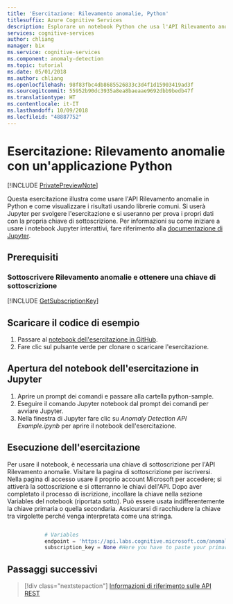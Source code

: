 ```yaml
---
title: 'Esercitazione: Rilevamento anomalie, Python'
titlesuffix: Azure Cognitive Services
description: Esplorare un notebook Python che usa l'API Rilevamento anomalie. Inviare i punti dati originali all'API e ottenere i punti dei valori previsti e delle anomalie.
services: cognitive-services
author: chliang
manager: bix
ms.service: cognitive-services
ms.component: anomaly-detection
ms.topic: tutorial
ms.date: 05/01/2018
ms.author: chliang
ms.openlocfilehash: 98f83fbc4db8685526833c3d4f1d15903419ad3f
ms.sourcegitcommit: 55952b90dc3935a8ea8baeaae9692dbb9bedb47f
ms.translationtype: HT
ms.contentlocale: it-IT
ms.lasthandoff: 10/09/2018
ms.locfileid: "48887752"
---
```

# <a name="tutorial-anomaly-detection-with-python-application"></a>Esercitazione: Rilevamento anomalie con un'applicazione Python

[!INCLUDE [PrivatePreviewNote](../../../../../includes/cognitive-services-anomaly-finder-private-preview-note.md)]

Questa esercitazione illustra come usare l'API Rilevamento anomalie in Python e come visualizzare i risultati usando librerie comuni. Si userà Jupyter per svolgere l'esercitazione e si useranno per prova i propri dati con la propria chiave di sottoscrizione. Per informazioni su come iniziare a usare i notebook Jupyter interattivi, fare riferimento alla [documentazione di Jupyter](http://jupyter.readthedocs.io/en/latest/index.html). 

## <a name="prerequisites"></a>Prerequisiti

### <a name="subscribe-to-anomaly-detection-and-get-a-subscription-key"></a>Sottoscrivere Rilevamento anomalie e ottenere una chiave di sottoscrizione 

[!INCLUDE [GetSubscriptionKey](../includes/get-subscription-key.md)]

## <a name="download-the-example-code"></a>Scaricare il codice di esempio

1. Passare al [notebook dell'esercitazione in GitHub](https://github.com/MicrosoftAnomalyDetection/python-sample).
2. Fare clic sul pulsante verde per clonare o scaricare l'esercitazione. 

## <a name="opening-the-tutorial-notebook-in-jupyter"></a>Apertura del notebook dell'esercitazione in Jupyter

1. Aprire un prompt dei comandi e passare alla cartella python-sample.
2. Eseguire il comando Jupyter notebook dal prompt dei comandi per avviare Jupyter.
3. Nella finestra di Jupyter fare clic su <em>Anomaly Detection API Example.ipynb</em> per aprire il notebook dell'esercitazione.   

## <a name="running-the-tutorial"></a>Esecuzione dell'esercitazione

Per usare il notebook, è necessaria una chiave di sottoscrizione per l'API Rilevamento anomalie. Visitare la pagina di sottoscrizione per iscriversi. Nella pagina di accesso usare il proprio account Microsoft per accedere; si attiverà la sottoscrizione e si otterranno le chiavi dell'API. Dopo aver completato il processo di iscrizione, incollare la chiave nella sezione Variables del notebook (riportata sotto). Può essere usata indifferentemente la chiave primaria o quella secondaria. Assicurarsi di racchiudere la chiave tra virgolette perché venga interpretata come una stringa.

```Python

            # Variables
            endpoint = 'https://api.labs.cognitive.microsoft.com/anomalyfinder/v1.0/anomalydetection'
            subscription_key = None #Here you have to paste your primary key

```

## <a name="next-steps"></a>Passaggi successivi

> [!div class="nextstepaction"]
> [Informazioni di riferimento sulle API REST](https://dev.labs.cognitive.microsoft.com/docs/services/anomaly-detection/operations/post-anomalydetection)
